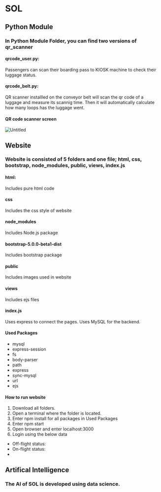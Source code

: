 # SOL

## Python Module

### In Python Module Folder, you can find two versions of qr_scanner

#### qrcode_user.py:
Passengers can scan their boarding pass to KIOSK machine to check their luggage status.

#### qrcode_belt.py:
QR scanner installled on the conveyor belt will scan the qr code of a luggage and measure its scannig time.
Then it will automatically calculate how many loops has the luggage went.

#### QR code scanner screen
![Untitled](https://user-images.githubusercontent.com/68123073/108533939-f0bb0900-731c-11eb-8119-fb4927367834.png)

## Website

### Website is consisted of 5 folders and one file; html, css, bootstrap, node_modules, public, views, index.js

#### html:
Includes pure html code

#### css
Includes the css style of website

#### node_modules
Includes Node.js package

#### bootstrap-5.0.0-beta1-dist
Includes bootstrap package

#### public
Includes images used in website

#### views
Includes ejs files

#### index.js
Uses express to connect the pages. Uses MySQL for the backend.

#### Used Packages
- mysql
- express-session
- fs
- body-parser
- path
- express
- sync-mysql
- url
- ejs

#### How to run website
1. Download all folders.
2. Open a terminal where the folder is located.
3. Enter npm install <package-name> for all packages in Used Packages
4. Enter npm start
5. Open browser and enter localhost:3000
6. Login using the below data
  - Off-flight status:
  - On-flight status:
  - 

## Artifical Intelligence

### The AI of SOL is developed using data science.

#### 
